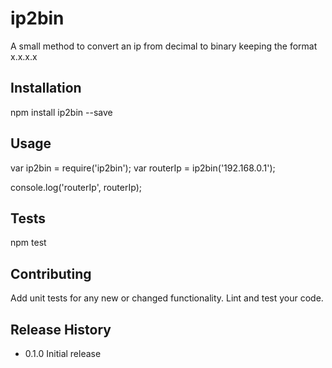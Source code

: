ip2bin
=========

A small method to convert an ip from decimal to binary keeping the format x.x.x.x

## Installation

  npm install ip2bin --save

## Usage

  var ip2bin = require('ip2bin');
  var routerIp = ip2bin('192.168.0.1');

  console.log('routerIp', routerIp);

## Tests

  npm test

## Contributing

Add unit tests for any new or changed functionality. Lint and test your code.

## Release History

* 0.1.0 Initial release
